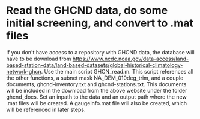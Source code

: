 # Read the GHCND data, do some initial screening, and convert to .mat files

If you don't have access to a repository with GHCND data, the database will have to be download from https://www.ncdc.noaa.gov/data-access/land-based-station-data/land-based-datasets/global-historical-climatology-network-ghcn. Use the main script GHCN_read.m. This script references all the other functions, a subnet mask NA_DEM_010deg_trim, and a couple documents, ghcnd-inventory.txt and ghcnd-stations.txt. This documents will be included in the download from the above website under the folder ghcnd_docs. Set an inpath to the data and an output path where the new .mat files will be created. A gaugeInfo.mat file will also be created, which will be referenced in later steps.




